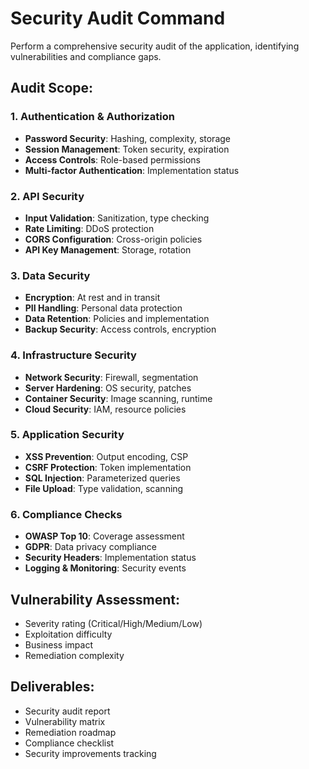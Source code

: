 # Security Audit Command

Perform a comprehensive security audit of the application, identifying vulnerabilities and compliance gaps.

## Audit Scope:

### 1. Authentication & Authorization
- **Password Security**: Hashing, complexity, storage
- **Session Management**: Token security, expiration
- **Access Controls**: Role-based permissions
- **Multi-factor Authentication**: Implementation status

### 2. API Security
- **Input Validation**: Sanitization, type checking
- **Rate Limiting**: DDoS protection
- **CORS Configuration**: Cross-origin policies
- **API Key Management**: Storage, rotation

### 3. Data Security
- **Encryption**: At rest and in transit
- **PII Handling**: Personal data protection
- **Data Retention**: Policies and implementation
- **Backup Security**: Access controls, encryption

### 4. Infrastructure Security
- **Network Security**: Firewall, segmentation
- **Server Hardening**: OS security, patches
- **Container Security**: Image scanning, runtime
- **Cloud Security**: IAM, resource policies

### 5. Application Security
- **XSS Prevention**: Output encoding, CSP
- **CSRF Protection**: Token implementation
- **SQL Injection**: Parameterized queries
- **File Upload**: Type validation, scanning

### 6. Compliance Checks
- **OWASP Top 10**: Coverage assessment
- **GDPR**: Data privacy compliance
- **Security Headers**: Implementation status
- **Logging & Monitoring**: Security events

## Vulnerability Assessment:
- Severity rating (Critical/High/Medium/Low)
- Exploitation difficulty
- Business impact
- Remediation complexity

## Deliverables:
- Security audit report
- Vulnerability matrix
- Remediation roadmap
- Compliance checklist
- Security improvements tracking